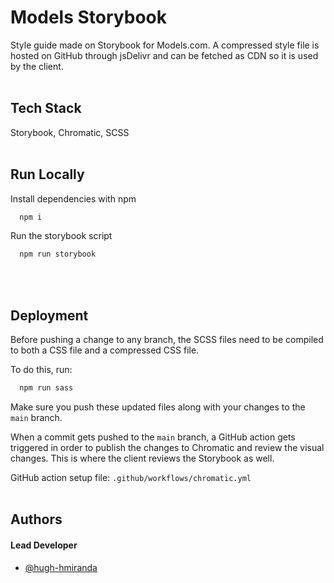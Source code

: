 # Models Storybook

Style guide made on Storybook for Models.com. A compressed style file is hosted on GitHub through jsDelivr and can be fetched as CDN so it is used by the client.
<br><br>
## Tech Stack

Storybook, Chromatic, SCSS
<br><br>
## Run Locally

Install dependencies with npm

```bash
  npm i
```

Run the storybook script

```bash
  npm run storybook
```
<br><br>
## Deployment
Before pushing a change to any branch, the SCSS files need to be compiled to both a CSS file and a compressed CSS file.

To do this, run:
```bash
  npm run sass
```
Make sure you push these updated files along with your changes to the `main` branch.

When a commit gets pushed to the `main` branch, a GitHub action gets triggered in order to publish the changes to Chromatic and review the visual changes. This is where the client reviews the Storybook as well.

GitHub action setup file: `.github/workflows/chromatic.yml`
<br><br>
## Authors

#### Lead Developer

- [@hugh-hmiranda](https://www.github.com/hugh-miranda)
